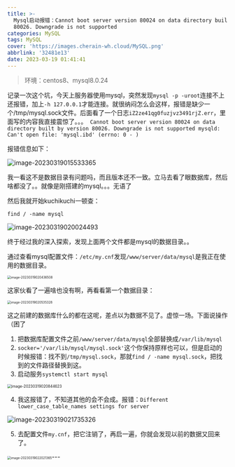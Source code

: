 ```yaml
---
title: >-
  Mysql启动报错：Cannot boot server version 80024 on data directory built by version
  80026. Downgrade is not supported
categories: MySQL
tags: MySQL
cover: 'https://images.cherain-wh.cloud/MySQL.png'
abbrlink: '32481e13'
date: 2023-03-19 01:41:41
---
```




















>  环境：centos8、mysql8.0.24

记录一次这个坑，今天上服务器使用mysql，突然发现`mysql -p -uroot`连接不上还报错，加上`-h 127.0.0.1`才能连接。就很纳闷怎么会这样，报错是缺少一个/tmp/mysql.sock文件。后面看了一个日志`iZ2ze41qg0fuzjvz3491rjZ.err`，里面写的内容我直接震惊了。。。` Cannot boot server version 80024 on data directory built by version 80026. Downgrade is not supported
mysqld: Can't open file: 'mysql.ibd' (errno: 0 - )`

报错信息如下：

![image-20230319015533365](https://images.cherain-wh.cloud/image-20230319015533365.png)

我一看这不是数据目录有问题吗，而且版本还不一致。立马去看了眼数据库，然后啥都没了。。就像是刚搭建的mysql。。。无语了

然后我就开始kuchikuchi一顿查：

```shell
find / -name mysql
```

![image-20230319020024493](https://images.cherain-wh.cloud/image-20230319020024493.png)



终于经过我的深入探索，发现上面两个文件都是mysql的数据目录。。

通过查看mysql配置文件：`/etc/my.cnf`发现`/www/server/data/mysql`是我正在使用的数据目录。

<img src="https://images.cherain-wh.cloud/image-20230319020436508.png" alt="image-20230319020436508" style="zoom:50%;" />

这家伙看了一遍啥也没有啊，再看看第一个数据目录：

<img src="https://images.cherain-wh.cloud/image-20230319020535328.png" alt="image-20230319020535328" style="zoom:50%;" />

这之前建的数据库什么的都在这呢，差点以为数据不见了。虚惊一场。下面说操作（困了

1. 把数据库配置文件之前`/www/server/data/mysql`全部替换成`/var/lib/mysql`
2. `socker='/var/lib/mysql/mysql.sock'`这个你保持原样也可以，但是启动的时候报错：找不到`/tmp/mysql.sock`，那就`find / -name mysql.sock`，把找到的文件路径替换到这。
3. 启动服务`systemctl start mysql`

<img src="https://images.cherain-wh.cloud/image-20230319020844623.png" alt="image-20230319020844623" style="zoom:60%;" />

4. 我这报错了，不知道其他的会不会成。报错：`Different lower_case_table_names settings for server`

![image-20230319021735326](https://images.cherain-wh.cloud/image-20230319021735326.png)

5. 去配置文件`my.cnf`，把它注销了，再启一遍，你就会发现以前的数据又回来了。

<img src="https://images.cherain-wh.cloud/image-20230319022021365.png" alt="image-20230319022021365" style="zoom:50%;" />---
